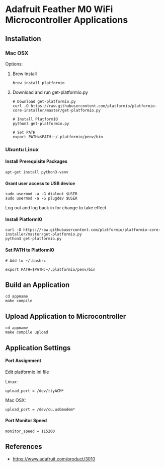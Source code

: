 # Adafruit Feather M0 WiFi Microcontroller Applications

## Installation

### Mac OSX

Options:
  1. Brew Install

        ```shell
        brew install platformio
        ```

  2. Download and run get-platformio.py

        ```shell
        # Download get-platformio.py
        curl -O https://raw.githubusercontent.com/platformio/platformio-core-installer/master/get-platformio.py

        # Install PlatformIO
        python3 get-platformio.py

        # Set PATH
        export PATH=$PATH:~/.platformio/penv/bin
        ```

### Ubuntu Linux

#### Install Prerequisite Packages

```shell
apt-get install python3-venv
```

#### Grant user access to USB device

```shell
sudo usermod -a -G dialout $USER
sudo usermod -a -G plugdev $USER
```
Log out and log back in for change to take effect

#### Install PlatformIO

```shell
curl -O https://raw.githubusercontent.com/platformio/platformio-core-installer/master/get-platformio.py
python3 get-platformio.py
```

#### Set PATH to PlatformIO

```shell
# Add to ~/.bashrc

export PATH=$PATH:~/.platformio/penv/bin
```

## Build an Application

```shell
cd appname
make compile
```

## Upload Application to Microcontroller

```shell
cd appname
make compile upload
```

## Application Settings

#### Port Assignment

Edit platformio.ini file

Linux:
```shell
upload_port = /dev/ttyACM*
```

Mac OSX:
```shell
upload_port = /dev/cu.usbmodem*
```

#### Port Monitor Speed

```shell
monitor_speed = 115200
```

## References

- https://www.adafruit.com/product/3010
